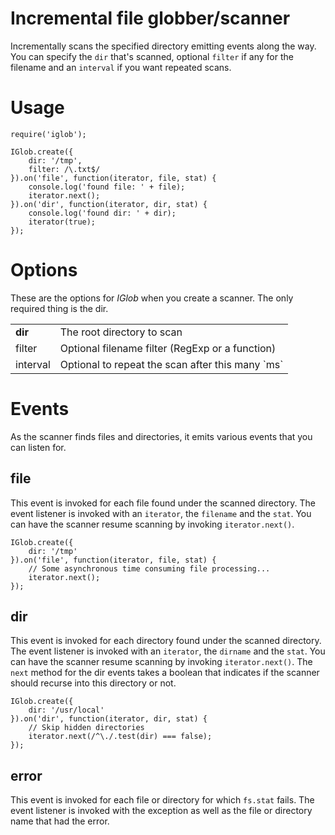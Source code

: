 # Incremental file globber/scanner

Incrementally scans the specified directory emitting events along the way.
You can specify the `dir` that's scanned, optional `filter` if any for the
filename and an `interval` if you want repeated scans.

# Usage

    require('iglob');
    
    IGlob.create({
        dir: '/tmp',
        filter: /\.txt$/
    }).on('file', function(iterator, file, stat) {
        console.log('found file: ' + file);
        iterator.next();
    }).on('dir', function(iterator, dir, stat) {
        console.log('found dir: ' + dir);
        iterator(true);
    });
    
# Options
These are the options for *IGlob* when you create a scanner. The only required
thing is the dir.

<table>
    <tr>
        <td><strong>dir</strong></td>
        <td>The root directory to scan</td>
    </tr>
    <tr>
        <td>filter</td>
        <td>Optional filename filter (RegExp or a function)</td>
    </tr>
    <tr>
        <td>interval</td>
        <td>Optional to repeat the scan after this many `ms`</td>
    </tr>
</table>

# Events
As the scanner finds files and directories, it emits various events that
you can listen for.

## file
This event is invoked for each file found under the scanned directory. The
event listener is invoked with an `iterator`, the `filename` and the `stat`.
You can have the scanner resume scanning by invoking `iterator.next()`.

    IGlob.create({ 
        dir: '/tmp' 
    }).on('file', function(iterator, file, stat) {
        // Some asynchronous time consuming file processing...
        iterator.next();
    });
    
## dir
This event is invoked for each directory found under the scanned directory.
The event listener is invoked with an `iterator`, the `dirname` and the `stat`.
You can have the scanner resume scanning by invoking `iterator.next()`. The
`next` method for the dir events takes a boolean that indicates if the scanner
should recurse into this directory or not.

    IGlob.create({
        dir: '/usr/local'
    }).on('dir', function(iterator, dir, stat) {
        // Skip hidden directories
        iterator.next(/^\./.test(dir) === false);
    });
    
## error
This event is invoked for each file or directory for which `fs.stat` fails.
The event listener is invoked with the exception as well as the file or
directory name that had the error.
